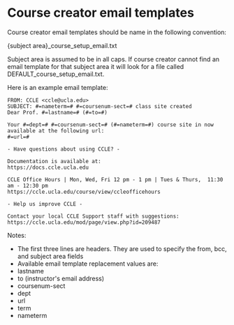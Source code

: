 Course creator email templates
====================

Course creator email templates should be name in the following convention:

{subject area}_course_setup_email.txt

Subject area is assumed to be in all caps. If course creator cannot find an 
email template for that subject area it will look for a file called 
DEFAULT_course_setup_email.txt.

Here is an example email template:

    FROM: CCLE <ccle@ucla.edu>
    SUBJECT: #=nameterm=# #=coursenum-sect=# class site created
    Dear Prof. #=lastname=# (#=to=#)

    Your #=dept=# #=coursenum-sect=# (#=nameterm=#) course site in now available at the following url:
    #=url=#

    - Have questions about using CCLE? -

    Documentation is available at:
    https://docs.ccle.ucla.edu

    CCLE Office Hours | Mon, Wed, Fri 12 pm - 1 pm | Tues & Thurs,  11:30 am - 12:30 pm
    https://ccle.ucla.edu/course/view/ccleofficehours

    - Help us improve CCLE -

    Contact your local CCLE Support staff with suggestions:
    https://ccle.ucla.edu/mod/page/view.php?id=209487

Notes:
* The first three lines are headers. They are used to specify the from, bcc, and subject area fields
* Available email template replacement values are:
 * lastname
 * to (instructor's email address)
 * coursenum-sect
 * dept
 * url
 * term
 * nameterm
